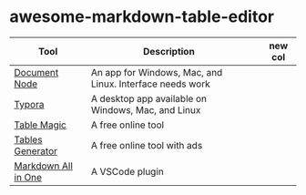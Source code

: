 ﻿# awesome-markdown-table-editor

| Tool                                                                                                  | Description                                              |     | new col |
| ----------------------------------------------------------------------------------------------------- | -------------------------------------------------------- | --- | ------- |
| [Document Node](https://console.documentnode.io/)                                                     | An app for Windows, Mac, and Linux. Interface needs work |     |         |
| [Typora](https://typora.io/#)                                                                         | A desktop app available on Windows, Mac, and Linux       |     |         |
| [Table Magic](https://stevecat.net/table-magic/#)                                                     | A free online tool                                       |     |         |
| [Tables Generator](http://www.tablesgenerator.com/markdown_tables)                                    | A free online tool with ads                              |     |         |
| [Markdown All in One](https://marketplace.visualstudio.com/items?itemName=yzhang.markdown-all-in-one) | A VSCode plugin                                          |     |         |